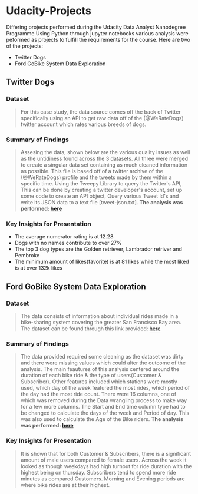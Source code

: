 # Udacity-Projects
Differing projects performed during the Udacity Data Analyst Nanodegree Programme
Using Python through jupyter notebooks various analysis were peformed as projects to fulfill the requirements for the course.
Here are two of the projects:
- Twitter Dogs
- Ford GoBike System Data Exploration

## Twitter Dogs
### Dataset
> For this case study, the data source comes off the back of Twitter specifically using an API to get raw data off of the (@WeRateDogs) twitter account which rates various breeds of dogs.

### Summary of Findings
>Assesing the data, shown below are the various quality issues as well as the untidiness found across the 3 datasets. All three were merged to create a singular data set containing as much cleaned information as possible. This file is based off of a twitter archive of the (@WeRateDogs) profile and the tweets made by them within a specific time. Using the Tweepy Library to query the Twitter's API, This can be done by creating a twitter developer's account, set up some code to create an API object, Query various Tweet Id's and write its JSON data to a text file [tweet-json.txt].
**The analysis was performed: [here](https://github.com/mr-williams/Udacity-Projects/blob/main/twitter%20dogs/wrangle_act.ipynb)**

### Key Insights for Presentation
- The average numerator rating is at 12.28
- Dogs with no names contribute to over 27%
- The top 3 dog types are the Golden retriever, Lambrador retriver and Pembroke
- The minimum amount of likes(favorite) is at 81 likes while the most liked is at over 132k likes


## Ford GoBike System Data Exploration
### Dataset
> The data consists of information about individual rides made in a bike-sharing system covering the greater San Francisco Bay area. The dataset can be found through this link provided: 
[here](https://video.udacity-data.com/topher/2020/October/5f91cf38_201902-fordgobike-tripdata/201902-fordgobike-tripdata.csv)


### Summary of Findings
> The data provided required some cleaning as the dataset was dirty and there were missing values which could alter the outcome of the analysis. The main feautures of this analysis centered around the duration of each bike ride & the type of users(Customer & Subscriber). Other features included which stations were mostly used, which day of the week featured the most rides, which period of the day had the most ride count.
There were 16 columns, one of which was removed during the Data wrangling process to make way for a few more columns. The Start and End time column type had to be changed to calculate the days of the week and Period of day. This was also used to calculate the Age of the Bike riders.
**The analysis was performed: [here](https://github.com/mr-williams/Udacity-Projects/blob/main/Ford%20GoBike%20System%20Data%20Exploration/Part_I_exploration_template.html)**



### Key Insights for Presentation
> It is shown that for both Customer & Subscribers, there is a significant amount of male users compared to female users.
 Across the week it looked as though weekdays had high turnout for ride duration with the highest being on thursday.
 Subscribers tend to spend more ride minutes as compared Customers.
 Morning and Evening periods are where bike rides are at their highest.

